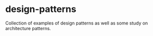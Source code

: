 # design-patterns
Collection of examples of design patterns as well as some study on architecture patterns.
